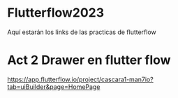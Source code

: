 # Flutterflow2023
Aquí estarán los links de las practicas de flutterflow
# Act 2 Drawer en flutter flow
https://app.flutterflow.io/project/cascara1-man7io?tab=uiBuilder&page=HomePage
